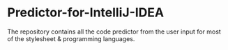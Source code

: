 # Predictor-for-IntelliJ-IDEA
The repository contains all the code predictor from the user input for most of the stylesheet &amp; programming languages.
